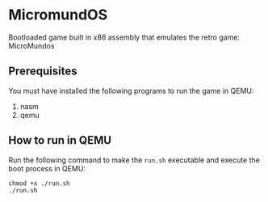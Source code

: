 # MicromundOS

Bootloaded game built in x86 assembly that emulates the retro game: MicroMundos 

## Prerequisites
You must have installed the following programs to run the game in QEMU:
1) nasm
2) qemu

## How to run in QEMU
Run the following command to make the `run.sh` executable and execute the boot process in QEMU:
```
chmod +x ./run.sh
./run.sh
```

